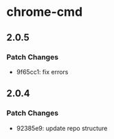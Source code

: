 # chrome-cmd

## 2.0.5

### Patch Changes

- 9f65cc1: fix errors

## 2.0.4

### Patch Changes

- 92385e9: update repo structure
